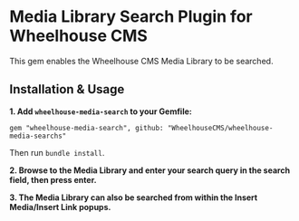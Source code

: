 Media Library Search Plugin for Wheelhouse CMS
==============================================

This gem enables the Wheelhouse CMS Media Library to be searched.


Installation & Usage
--------------------

**1. Add `wheelhouse-media-search` to your Gemfile:**

    gem "wheelhouse-media-search", github: "WheelhouseCMS/wheelhouse-media-searchs"

Then run `bundle install`.

**2. Browse to the Media Library and enter your search query in the search field, then press enter.**

**3. The Media Library can also be searched from within the Insert Media/Insert Link popups.**
